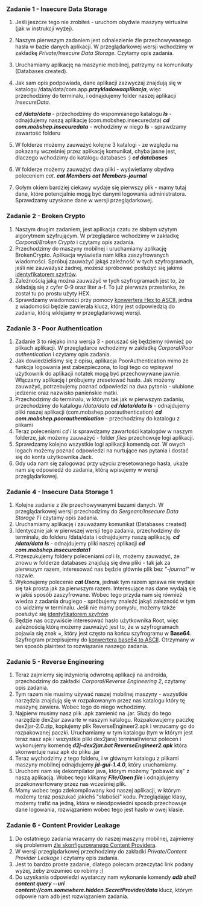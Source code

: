 ### Zadanie 1 - Insecure Data Storage
1. Jeśli jeszcze tego nie zrobiłeś - uruchom obydwie maszyny wirtualne (jak w instrukcji wyżej).
2. Naszym pierwszym zadaniem jest odnalezienie źle przechowywanego hasła w bazie danych aplikacji. W przeglądarkowej wersji wchodzimy w zakładkę *Private/Insecure Data Storage*. Czytamy opis zadania. 
3. Uruchamiamy aplikację na maszynie mobilnej, patrzymy na komunikaty (Databases created).
4. Jak sam opis podpowiada, dane aplikacji zazwyczaj znajdują się w katalogu 
/data/data/com.app.***przykladowaaplikacja***, więc przechodzimy do terminalu, i odnajdujemy folder naszej aplikacji *InsecureData*.
	
	***cd /data/data*** - przechodzimy do wspomnianego katalogu
	***ls*** - odnajdujemy naszą aplikację (com.mobshep.insecuredata)
	***cd com.mobshep.insecuredata*** - wchodzimy w niego
	***ls*** - sprawdzamy zawartość folderu
5. W folderze możemy zauważyć kolejne 3 katalogi - ze względu na pokazany wcześniej przez aplikację komunikat, chyba jasne jest, dlaczego wchodzimy do katalogu databases :)
	***cd databases***
6. W folderze możemy zauważyć dwa pliki - wyświetlamy obydwa poleceniem *cat*.
	***cat Members***
	***cat Members-journal***
7. Gołym okiem bardziej ciekawy wydaje się pierwszy plik - mamy tutaj dane, które potencjalnie mogą być danymi logowania administratora. Sprawdzamy uzyskane dane w wersji przeglądarkowej.

### Zadanie 2 - Broken Crypto
1. Naszym drugim zadaniem, jest aplikacja czatu ze słabym użytym algorytmem szyfrującym. W przeglądarce wchodzimy w zakładkę *Corporal/Broken Crypto* i czytamy opis zadania. 
2. Przechodzimy do maszyny mobilnej i uruchamiamy aplikację BrokenCrypto. Aplikacja wyświetla nam kilka zaszyfrowanych wiadomości. Spróbuj zauważyć jakąś zależność w tych szyfrogramach, jeśli nie zauważysz żadnej, możesz spróbować posłużyć się jakimś [identyfikatorem szyfrów](https://www.boxentriq.com/code-breaking/cipher-identifier). 
3. Zależnością jaką można zauważyć w tych szyfrogramach jest to, że składają się z cyfer 0-9 oraz liter a-f. To już pierwsza przesłanka, że został tu po prostu użyty HEX.
4. Sprawdzamy wiadomości przy pomocy [konwertera Hex to ASCII](https://www.rapidtables.com/convert/number/hex-to-ascii.html), jedna z wiadomości będzie zawierała klucz, który jest odpowiedzią do zadania, którą wklejamy w przeglądarkowej wersji. 
### Zadanie 3 - Poor Authentication
1. Zadanie 3 to niejako inna wersja 3 - poruszać się będziemy również po plikach aplikacji. W przeglądarce wchodzimy w zakładkę *Corporal/Poor authentication* i czytamy opis zadania. 
2. Jak dowiedzieliśmy się z opisu, aplikacja PoorAuthentication mimo że funkcja logowania jest zabezpieczona, to logi tego co wpisywał użytkownik do aplikacji notatek mogą być przechowywane jawnie. Włączamy aplikację i próbujemy zresetować hasło. Jak możemy zauważyć, potrzebujemy poznać odpowiedzi na dwa pytania - ulubione jedzenie oraz nazwisko panieńskie matki. 
3. Przechodzimy do terminalu, w którym tak jak w pierwszym zadaniu, przechodzimy do katalogu */data/data*
	***cd /data/data***
	***ls*** - odnajdujemy pliki naszej aplikacji (com.mobshep.poorauthentication)
	***cd com.mobshep.poorauthentication*** - przechodzimy do katalogu z plikami
4. Teraz poleceniami *cd i ls* sprawdzamy zawartości katalogów w naszym folderze, jak możemy zauważyć - folder *files* przechowuje logi aplikacji. 
5. Sprawdzamy kolejno wszystkie logi aplikacji komendą *cat*. W owych logach możemy poznać odpowiedzi na nurtujące nas pytania i dostać się do konta użytkownika Jack. 
6. Gdy uda nam się zalogować przy użyciu zresetowanego hasła, ukaże nam się odpowiedź do zadania, którą wpisujemy w wersji przeglądarkowej. 
### Zadanie 4 - Insecure Data Storage 1
1. Kolejne zadanie z źle przechowywanymi bazami danych. W przeglądarkowej wersji przechodzimy do *Sergeant/Insecure Data Storage 1* i czytamy opis zadania. 
2. Uruchamiamy aplikację i zauważamy komunikat (Databases created)
3. Identycznie jak w pierwszej wersji tego zadania, przechodzimy do terminalu, do folderu /data/data i odnajdujemy naszą aplikację. 
	***cd /data/data***
	***ls*** - odnajdujemy pliki naszej aplikacji
	***cd com.mobshep.insecuredata1***
4. Przeszukujemy foldery poleceniami *cd* i *ls*, możemy zauważyć, że znowu w folderze databases znajdują się dwa pliki - tak jak za pierwszym razem, interesować nas będzie głównie plik bez *"-journal"* w nazwie. 
5. Wykonujemy polecenie ***cat Users***, jednak tym razem sprawa nie wydaje się tak prosta jak za pierwszym razem. Interesujące nas dane wydają się w jakiś sposób zaszyfrowane. Wobec tego przyda nam się również wiedza z zadania drugiego - spróbujemy znaleźć jakąś zależność w tym co widzimy w terminalu. Jeśli nie mamy pomysłu, możemy także posłużyć się [identyfikatorem szyfrów](https://www.boxentriq.com/code-breaking/cipher-identifier). 
6. Będzie nas oczywiście interesować hasło użytkownika Root, więc zależnością którą możemy zauważyć jest to, że w szyfrogramach pojawia się znak =, który jest często na końcu szyfrogramu w **Base64**. Szyfrogram przepisujemy do [konwertera base64 to ASCII](http://practicalcryptography.com/ciphers/base64-cipher/). Otrzymany w ten sposób plaintext to rozwiązanie naszego zadania. 
### Zadanie 5 - Reverse Engineering
1. Teraz zajmiemy się inżynierią odwrotną aplikacji na androida, przechodzimy do zakładki *Corporal/Reverse Engineering 2*, czytamy opis zadania. 
2. Tym razem nie musimy używać naszej mobilnej maszyny - wszystkie narzędzia znajdują się w rozpakowanym przez nas katalogu który tę maszynę zawiera. Wobec tego do niego wchodzimy.
3. Najpierw musimy nasz plik .apk zamienić na .jar. Służy do tego narzędzie dex2jar zawarte w naszym katalogu. Rozpakowujemy paczkę dex2jar-2.0.zip, kopiujemy plik ReverseEngineer2.apk i wrzucamy go do rozpakowanej paczki. Uruchamiamy w tym katalogu (tym w którym jest teraz nasz apk i wszystkie pliki dex2jara) terminal/wiersz poleceń i wykonujemy komendę ***d2j-dex2jar.bat ReverseEngineer2.apk*** która skonwertuje nasz apk do pliku .jar
4. Teraz wychodzimy z tego folderu, i w głównym katalogu z plikami maszyny mobilnej odnajdujemy ***jd-gui-1.4.0***, który uruchamiamy. 
5. Uruchomi nam się dekompilator java, którym możemy "pobawić się" z naszą aplikacją. Wobec tego klikamy ***File/Open file*** i odnajdujemy przekonwertowany przez nas wcześniej plik. 
6. Mamy wobec tego zdekompilowany kod naszej aplikacji, w którym możemy teraz poszukać jakichś "słabości" kodu. Przeglądając klasy, możemy trafić na jedną, która w nieodpowiedni sposób przechowuje dane logowania, rozwiązaniem wobec tego jest hasło w owej klasie. 
### Zadanie 6 - Content Provider Leakage
1. Do ostatniego zadania wracamy do naszej maszyny mobilnej, zajmiemy się problemem [źle skonfigurowanego Content Providera](https://resources.infosecinstitute.com/topic/android-hacking-security-part-2-content-provider-leakage/). 
2. W wersji przeglądarkowej przechodzimy do zakładki *Private/Content Provider Leakage* i czytamy opis zadania.
3. Jest to bardzo proste zadanie, dlatego polecam przeczytać link podany wyżej, żeby zrozumieć co robimy :)
4. Do uzyskania odpowiedzi wystarczy nam wykonanie komendy 
	***adb shell content query --uri content://com.somewhere.hidden.SecretProvider/data***
klucz, którym odpowie nam adb jest rozwiązaniem zadania. 



